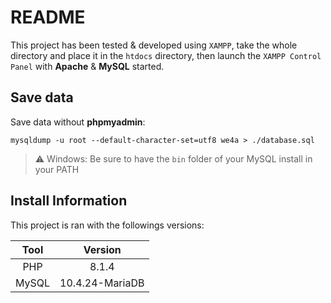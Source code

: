# README

This project has been tested & developed using `XAMPP`, take the whole directory and place it in the `htdocs` directory, then launch the `XAMPP Control Panel` with **Apache** & **MySQL** started. 

## Save data

Save data without **phpmyadmin**:

```bsh
mysqldump -u root --default-character-set=utf8 we4a > ./database.sql
```
> ⚠️ Windows: Be sure to have the `bin` folder of your MySQL install in your PATH

## Install Information

This project is ran with the followings versions:

| Tool  |     Version     |
|:-----:|:---------------:|
|  PHP  |      8.1.4      |
| MySQL | 10.4.24-MariaDB |
